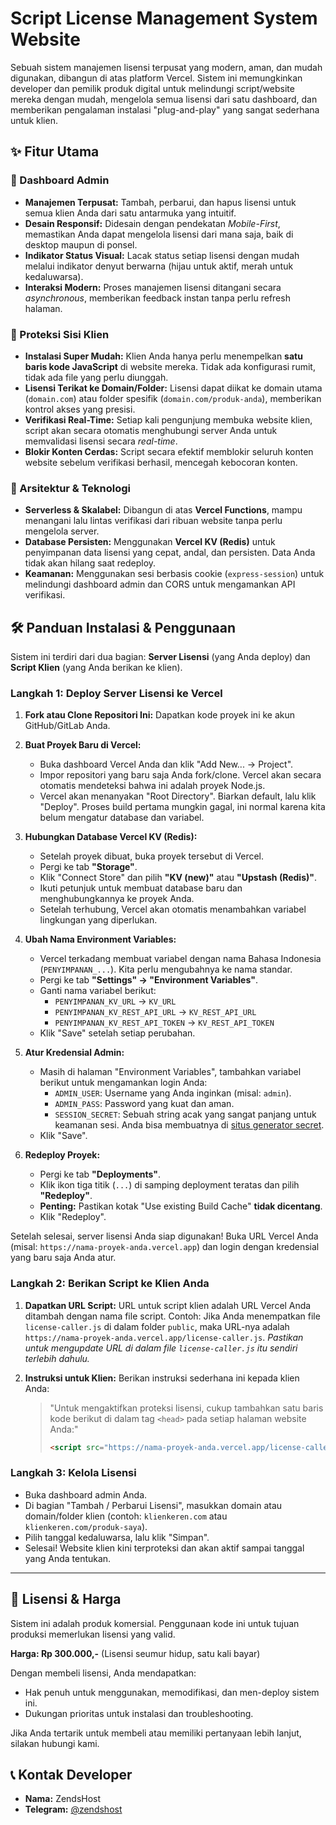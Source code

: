 # Script License Management System Website



Sebuah sistem manajemen lisensi terpusat yang modern, aman, dan mudah digunakan, dibangun di atas platform Vercel. Sistem ini memungkinkan developer dan pemilik produk digital untuk melindungi script/website mereka dengan mudah, mengelola semua lisensi dari satu dashboard, dan memberikan pengalaman instalasi "plug-and-play" yang sangat sederhana untuk klien.

## ✨ Fitur Utama

### 👑 Dashboard Admin
- **Manajemen Terpusat:** Tambah, perbarui, dan hapus lisensi untuk semua klien Anda dari satu antarmuka yang intuitif.
- **Desain Responsif:** Didesain dengan pendekatan *Mobile-First*, memastikan Anda dapat mengelola lisensi dari mana saja, baik di desktop maupun di ponsel.
- **Indikator Status Visual:** Lacak status setiap lisensi dengan mudah melalui indikator denyut berwarna (hijau untuk aktif, merah untuk kedaluwarsa).
- **Interaksi Modern:** Proses manajemen lisensi ditangani secara *asynchronous*, memberikan feedback instan tanpa perlu refresh halaman.

### 🔐 Proteksi Sisi Klien
- **Instalasi Super Mudah:** Klien Anda hanya perlu menempelkan **satu baris kode JavaScript** di website mereka. Tidak ada konfigurasi rumit, tidak ada file yang perlu diunggah.
- **Lisensi Terikat ke Domain/Folder:** Lisensi dapat diikat ke domain utama (`domain.com`) atau folder spesifik (`domain.com/produk-anda`), memberikan kontrol akses yang presisi.
- **Verifikasi Real-Time:** Setiap kali pengunjung membuka website klien, script akan secara otomatis menghubungi server Anda untuk memvalidasi lisensi secara *real-time*.
- **Blokir Konten Cerdas:** Script secara efektif memblokir seluruh konten website sebelum verifikasi berhasil, mencegah kebocoran konten.

### 🚀 Arsitektur & Teknologi
- **Serverless & Skalabel:** Dibangun di atas **Vercel Functions**, mampu menangani lalu lintas verifikasi dari ribuan website tanpa perlu mengelola server.
- **Database Persisten:** Menggunakan **Vercel KV (Redis)** untuk penyimpanan data lisensi yang cepat, andal, dan persisten. Data Anda tidak akan hilang saat redeploy.
- **Keamanan:** Menggunakan sesi berbasis cookie (`express-session`) untuk melindungi dashboard admin dan CORS untuk mengamankan API verifikasi.

## 🛠️ Panduan Instalasi & Penggunaan

Sistem ini terdiri dari dua bagian: **Server Lisensi** (yang Anda deploy) dan **Script Klien** (yang Anda berikan ke klien).

### Langkah 1: Deploy Server Lisensi ke Vercel

1.  **Fork atau Clone Repositori Ini:**
    Dapatkan kode proyek ini ke akun GitHub/GitLab Anda.

2.  **Buat Proyek Baru di Vercel:**
    - Buka dashboard Vercel Anda dan klik "Add New... -> Project".
    - Impor repositori yang baru saja Anda fork/clone. Vercel akan secara otomatis mendeteksi bahwa ini adalah proyek Node.js.
    - Vercel akan menanyakan "Root Directory". Biarkan default, lalu klik "Deploy". Proses build pertama mungkin gagal, ini normal karena kita belum mengatur database dan variabel.

3.  **Hubungkan Database Vercel KV (Redis):**
    - Setelah proyek dibuat, buka proyek tersebut di Vercel.
    - Pergi ke tab **"Storage"**.
    - Klik "Connect Store" dan pilih **"KV (new)"** atau **"Upstash (Redis)"**.
    - Ikuti petunjuk untuk membuat database baru dan menghubungkannya ke proyek Anda.
    - Setelah terhubung, Vercel akan otomatis menambahkan variabel lingkungan yang diperlukan.

4.  **Ubah Nama Environment Variables:**
    - Vercel terkadang membuat variabel dengan nama Bahasa Indonesia (`PENYIMPANAN_...`). Kita perlu mengubahnya ke nama standar.
    - Pergi ke tab **"Settings" -> "Environment Variables"**.
    - Ganti nama variabel berikut:
        - `PENYIMPANAN_KV_URL` → `KV_URL`
        - `PENYIMPANAN_KV_REST_API_URL` → `KV_REST_API_URL`
        - `PENYIMPANAN_KV_REST_API_TOKEN` → `KV_REST_API_TOKEN`
    - Klik "Save" setelah setiap perubahan.

5.  **Atur Kredensial Admin:**
    - Masih di halaman "Environment Variables", tambahkan variabel berikut untuk mengamankan login Anda:
      - `ADMIN_USER`: Username yang Anda inginkan (misal: `admin`).
      - `ADMIN_PASS`: Password yang kuat dan aman.
      - `SESSION_SECRET`: Sebuah string acak yang sangat panjang untuk keamanan sesi. Anda bisa membuatnya di [situs generator secret](https://www.grc.com/passwords.htm).
    - Klik "Save".

6.  **Redeploy Proyek:**
    - Pergi ke tab **"Deployments"**.
    - Klik ikon tiga titik (`...`) di samping deployment teratas dan pilih **"Redeploy"**.
    - **Penting:** Pastikan kotak "Use existing Build Cache" **tidak dicentang**.
    - Klik "Redeploy".

Setelah selesai, server lisensi Anda siap digunakan! Buka URL Vercel Anda (misal: `https://nama-proyek-anda.vercel.app`) dan login dengan kredensial yang baru saja Anda atur.

### Langkah 2: Berikan Script ke Klien Anda

1.  **Dapatkan URL Script:**
    URL untuk script klien adalah URL Vercel Anda ditambah dengan nama file script.
    Contoh: Jika Anda menempatkan file `license-caller.js` di dalam folder `public`, maka URL-nya adalah `https://nama-proyek-anda.vercel.app/license-caller.js`. *Pastikan untuk mengupdate URL di dalam file `license-caller.js` itu sendiri terlebih dahulu.*

2.  **Instruksi untuk Klien:**
    Berikan instruksi sederhana ini kepada klien Anda:
    > "Untuk mengaktifkan proteksi lisensi, cukup tambahkan satu baris kode berikut di dalam tag `<head>` pada setiap halaman website Anda:"
    > ```html
    > <script src="https://nama-proyek-anda.vercel.app/license-caller.js" async defer></script>
    > ```

### Langkah 3: Kelola Lisensi
- Buka dashboard admin Anda.
- Di bagian "Tambah / Perbarui Lisensi", masukkan domain atau domain/folder klien (contoh: `klienkeren.com` atau `klienkeren.com/produk-saya`).
- Pilih tanggal kedaluwarsa, lalu klik "Simpan".
- Selesai! Website klien kini terproteksi dan akan aktif sampai tanggal yang Anda tentukan.

---

## 📜 Lisensi & Harga

Sistem ini adalah produk komersial. Penggunaan kode ini untuk tujuan produksi memerlukan lisensi yang valid.

**Harga: Rp 300.000,-** (Lisensi seumur hidup, satu kali bayar)

Dengan membeli lisensi, Anda mendapatkan:
- Hak penuh untuk menggunakan, memodifikasi, dan men-deploy sistem ini.
- Dukungan prioritas untuk instalasi dan troubleshooting.

Jika Anda tertarik untuk membeli atau memiliki pertanyaan lebih lanjut, silakan hubungi kami.

## 📞 Kontak Developer

- **Nama:** ZendsHost
- **Telegram:** [@zendshost](https://t.me/zendshost)

